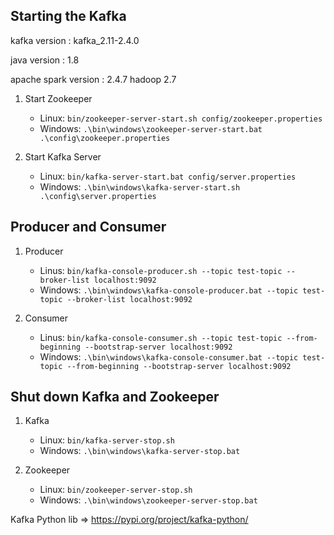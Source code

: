 ## Starting the Kafka 

kafka version        : kafka_2.11-2.4.0

java version         : 1.8

apache spark version : 2.4.7 hadoop 2.7

1. Start Zookeeper
 
    * Linux:    `bin/zookeeper-server-start.sh config/zookeeper.properties`
    * Windows:  `.\bin\windows\zookeeper-server-start.bat .\config\zookeeper.properties`

2. Start Kafka Server

    * Linux:   `bin/kafka-server-start.bat config/server.properties`
    * Windows: `.\bin\windows\kafka-server-start.sh .\config\server.properties`

## Producer and Consumer

1. Producer
    * Linus:    `bin/kafka-console-producer.sh --topic test-topic --broker-list localhost:9092`
    * Windows:  `.\bin\windows\kafka-console-producer.bat --topic test-topic --broker-list localhost:9092`

2. Consumer
    * Linus:    `bin/kafka-console-consumer.sh --topic test-topic --from-beginning --bootstrap-server localhost:9092`
    * Windows:  `.\bin\windows\kafka-console-consumer.bat --topic test-topic --from-beginning --bootstrap-server localhost:9092`

## Shut down Kafka and Zookeeper

1. Kafka
    * Linux:    `bin/kafka-server-stop.sh`
    * Windows:  `.\bin\windows\kafka-server-stop.bat`

2. Zookeeper
    * Linux:    `bin/zookeeper-server-stop.sh`
    * Windows:  `.\bin\windows\zookeeper-server-stop.bat`


Kafka Python lib => https://pypi.org/project/kafka-python/